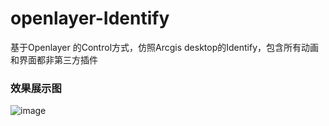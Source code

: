 # openlayer-Identify
基于Openlayer 的Control方式，仿照Arcgis desktop的Identify，包含所有动画和界面都非第三方插件

### 效果展示图 ###
![image](https://raw.githubusercontent.com/wiki/DerekMar/openlayer-Identify/GIF/identify_ui.gif)

